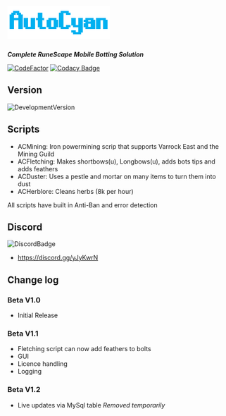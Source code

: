 # ![AutoCyanLogo](/images/logo.PNG)
_**Complete RuneScape Mobile Botting Solution**_

[![CodeFactor](https://www.codefactor.io/repository/github/jacktgriffiths/autocyan/badge/master?s=ca1e5eec458d285126b76d64e540122f8d23c3ef)](https://www.codefactor.io/repository/github/jacktgriffiths/autocyan/overview/master)
[![Codacy Badge](https://api.codacy.com/project/badge/Grade/fdfbc714ad5b4dc8817a9445bc2356d5)](https://www.codacy.com?utm_source=github.com&amp;utm_medium=referral&amp;utm_content=jacktgriffiths/AutoCyan&amp;utm_campaign=Badge_Grade)


## Version
![DevelopmentVersion](https://img.shields.io/badge/version-beta--1.1-brightgreen)

## Scripts
- ACMining: Iron powermining scrip that supports Varrock East and the Mining Guild
- ACFletching: Makes shortbows(u), Longbows(u), adds bots tips and adds feathers
- ACDuster: Uses a pestle and mortar on many items to turn them into dust
- ACHerblore: Cleans herbs (8k per hour)

All scripts have built in Anti-Ban and error detection

## Discord 
![DiscordBadge](https://img.shields.io/discord/637424645494276113)
- https://discord.gg/yJyKwrN

## Change log
### Beta V1.0
 - Initial Release
### Beta V1.1
- Fletching script can now add feathers to bolts
- GUI
- Licence handling
- Logging

### Beta V1.2
- Live updates via MySql table *Removed temporarily*
